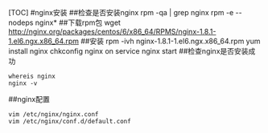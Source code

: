 [TOC]
#nginx安装
##检查是否安装nginx
rpm -qa | grep nginx
rpm -e --nodeps nginx*
##下载rpm包
wget http://nginx.org/packages/centos/6/x86_64/RPMS/nginx-1.8.1-1.el6.ngx.x86_64.rpm
##安装
	rpm -ivh nginx-1.8.1-1.el6.ngx.x86_64.rpm
	yum install nginx
	chkconfig nginx on
	service nginx start
##检查nginx是否安装成功

	whereis nginx
	nginx -v

##nginx配置

	vim /etc/nginx/nginx.conf
	vim /etc/nginx/conf.d/default.conf

